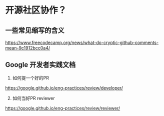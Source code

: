 # 开源社区协作？

## 一些常见缩写的含义

https://www.freecodecamp.org/news/what-do-cryptic-github-comments-mean-9c1912bcc0a4/


## Google 开发者实践文档

1. 如何提一个好的PR

https://google.github.io/eng-practices/review/developer/

2. 如何当好PR reviewer

https://google.github.io/eng-practices/review/reviewer/